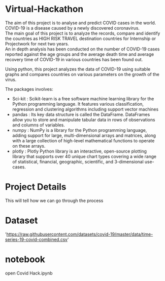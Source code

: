 # Virtual-Hackathon

The aim of this project is to analyse and predict COVID cases in the world.<br>
COVID-19 is a disease caused by a newly discovered coronavirus.<br>
The main goal of this project is to analyze the records, compare and identify the countries as HIGH RISK TRAVEL destination countries for Internship or Projectwork for next two years.<br>
An in depth analysis has been conducted on the number of COVID-19 cases reported against the age groups and the average death time and average recovery time of COVID-19 in various countries has been found out.<br>

Using python, this project analyzes the data of COVID-19 using suitable graphs and compares countries on various parameters on the growth of the virus.<br>

  The packages involves:<br>
* Sci-kit : Scikit-learn is a free software machine learning library for the Python programming language. It features various classification, regression and clustering algorithms including support vector machines<br>
* pandas : Its key data structure is called the DataFrame. DataFrames allow you to store and manipulate tabular data in rows of observations and columns of variables.<br>
* numpy : NumPy is a library for the Python programming language, adding support for large, multi-dimensional arrays and matrices, along with a large collection of high-level mathematical functions to operate on these arrays.<br>
* plotly : Plotly Python library is an interactive, open-source plotting library that supports over 40 unique chart types covering a wide range of statistical, financial, geographic, scientific, and 3-dimensional use-cases.<br>

# Project Details 
This will tell how we can go through the process 

# Dataset
'https://raw.githubusercontent.com/datasets/covid-19/master/data/time-series-19-covid-combined.csv'
 # notebook
 open Covid Hack.ipynb
  

